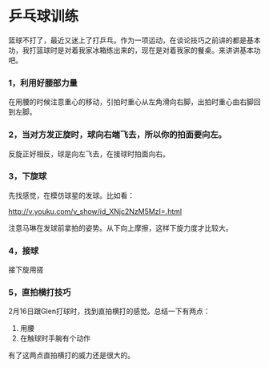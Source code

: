 乒乓球训练
=====

篮球不打了，最近又迷上了打乒乓。作为一项运动，在谈论技巧之前讲的都是基本功，我打篮球时是对着我家冰箱练出来的，现在是对着我家的餐桌。来讲讲基本功吧。

### 1，利用好腰部力量

在用腰的时候注意重心的移动，引拍时重心从左角滑向右脚，出拍时重心由右脚回到左脚。

### 2，当对方发正旋时，球向右端飞去，所以你的拍面要向左。

反旋正好相反，球是向左飞去，在接球时拍面向右。

### 3，下旋球

先找感觉，在模仿球星的发球。比如看：

http://v.youku.com/v_show/id_XNjc2NzM5MzI=.html

注意马琳在发球前拿拍的姿势。从下向上摩擦，这样下旋力度才比较大。

### 4，接球

接下旋用搓

### 5，直拍横打技巧

2月16日跟Glen打球时，找到直拍横打的感觉。总结一下有两点：

1. 用腰
2. 在触球时手腕有个动作

有了这两点直拍横打的威力还是很大的。
